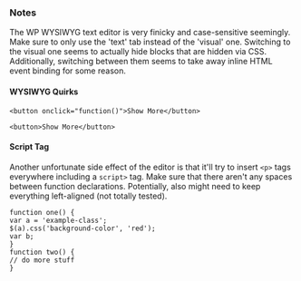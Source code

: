 ### Notes


The WP WYSIWYG text editor is very finicky and case-sensitive seemingly. Make sure to only use the 'text' tab instead of the 'visual' one. Switching to the visual one seems to actually hide blocks that are hidden via CSS. Additionally, switching between them seems to take away inline HTML event binding for some reason.


#### WYSIWYG Quirks

```
<button onclick="function()">Show More</button>
```

```
<button>Show More</button>
```

#### Script Tag

Another unfortunate side effect of the editor is that it'll try to insert `<p>` tags everywhere including a `script>` tag. Make sure that there aren't any spaces between function declarations. Potentially, also might need to keep everything left-aligned (not totally tested).

```
function one() {
var a = 'example-class';
$(a).css('background-color', 'red');
var b;
}
function two() {
// do more stuff
}
```
